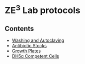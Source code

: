# ZE<sup>3</sup> Lab protocols

## Contents

- [Washing and Autoclaving](./washing-and-autoclaving.md)
- [Antibiotic Stocks](./antibiotic-stocks.md) 
- [Growth Plates](./growth-plates.md) 
- [DH5ɑ Competent Cells](./dh5ɑ-cells.md) 
